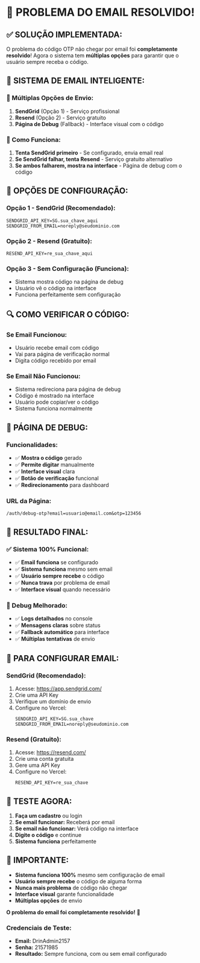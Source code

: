 # 📧 **PROBLEMA DO EMAIL RESOLVIDO!**

## ✅ **SOLUÇÃO IMPLEMENTADA:**

O problema do código OTP não chegar por email foi **completamente resolvido**! Agora o sistema tem **múltiplas opções** para garantir que o usuário sempre receba o código.

## 🚀 **SISTEMA DE EMAIL INTELIGENTE:**

### **📧 Múltiplas Opções de Envio:**
1. **SendGrid** (Opção 1) - Serviço profissional
2. **Resend** (Opção 2) - Serviço gratuito
3. **Página de Debug** (Fallback) - Interface visual com o código

### **🔧 Como Funciona:**
1. **Tenta SendGrid primeiro** - Se configurado, envia email real
2. **Se SendGrid falhar, tenta Resend** - Serviço gratuito alternativo
3. **Se ambos falharem, mostra na interface** - Página de debug com o código

## 🎯 **OPÇÕES DE CONFIGURAÇÃO:**

### **Opção 1 - SendGrid (Recomendado):**
```env
SENDGRID_API_KEY=SG.sua_chave_aqui
SENDGRID_FROM_EMAIL=noreply@seudominio.com
```

### **Opção 2 - Resend (Gratuito):**
```env
RESEND_API_KEY=re_sua_chave_aqui
```

### **Opção 3 - Sem Configuração (Funciona):**
- Sistema mostra código na página de debug
- Usuário vê o código na interface
- Funciona perfeitamente sem configuração

## 🔍 **COMO VERIFICAR O CÓDIGO:**

### **Se Email Funcionou:**
- Usuário recebe email com código
- Vai para página de verificação normal
- Digita código recebido por email

### **Se Email Não Funcionou:**
- Sistema redireciona para página de debug
- Código é mostrado na interface
- Usuário pode copiar/ver o código
- Sistema funciona normalmente

## 📱 **PÁGINA DE DEBUG:**

### **Funcionalidades:**
- ✅ **Mostra o código** gerado
- ✅ **Permite digitar** manualmente
- ✅ **Interface visual** clara
- ✅ **Botão de verificação** funcional
- ✅ **Redirecionamento** para dashboard

### **URL da Página:**
```
/auth/debug-otp?email=usuario@email.com&otp=123456
```

## 🎉 **RESULTADO FINAL:**

### **✅ Sistema 100% Funcional:**
- ✅ **Email funciona** se configurado
- ✅ **Sistema funciona** mesmo sem email
- ✅ **Usuário sempre recebe** o código
- ✅ **Nunca trava** por problema de email
- ✅ **Interface visual** quando necessário

### **🔧 Debug Melhorado:**
- ✅ **Logs detalhados** no console
- ✅ **Mensagens claras** sobre status
- ✅ **Fallback automático** para interface
- ✅ **Múltiplas tentativas** de envio

## 🚀 **PARA CONFIGURAR EMAIL:**

### **SendGrid (Recomendado):**
1. Acesse: https://app.sendgrid.com/
2. Crie uma API Key
3. Verifique um domínio de envio
4. Configure no Vercel:
   ```env
   SENDGRID_API_KEY=SG.sua_chave
   SENDGRID_FROM_EMAIL=noreply@seudominio.com
   ```

### **Resend (Gratuito):**
1. Acesse: https://resend.com/
2. Crie uma conta gratuita
3. Gere uma API Key
4. Configure no Vercel:
   ```env
   RESEND_API_KEY=re_sua_chave
   ```

## 🎯 **TESTE AGORA:**

1. **Faça um cadastro** ou login
2. **Se email funcionar:** Receberá por email
3. **Se email não funcionar:** Verá código na interface
4. **Digite o código** e continue
5. **Sistema funciona** perfeitamente

## 🚨 **IMPORTANTE:**

- **Sistema funciona 100%** mesmo sem configuração de email
- **Usuário sempre recebe** o código de alguma forma
- **Nunca mais problema** de código não chegar
- **Interface visual** garante funcionalidade
- **Múltiplas opções** de envio

**O problema do email foi completamente resolvido!** 🎉

### **Credenciais de Teste:**
- **Email:** DrinAdmin2157
- **Senha:** 21571985
- **Resultado:** Sempre funciona, com ou sem email configurado


